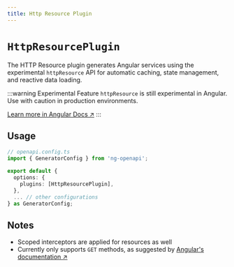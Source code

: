 ```yaml
---
title: Http Resource Plugin
---
```


# `HttpResourcePlugin`

The HTTP Resource plugin generates Angular services using the experimental `httpResource` API for automatic caching, state management, and reactive data loading.

:::warning Experimental Feature
`httpResource` is still experimental in Angular. Use with caution in production environments.

[Learn more in Angular Docs ↗️](https://angular.dev/guide/http/http-resource)
:::

## Usage

```typescript
// openapi.config.ts
import { GeneratorConfig } from 'ng-openapi';

export default {
  options: {
    plugins: [HttpResourcePlugin],
  },
  ... // other configurations
} as GeneratorConfig;
```

## Notes
- Scoped interceptors are applied for resources as well
- Currently only supports `GET` methods, as suggested by [Angular's documentation ↗️](https://angular.dev/guide/http/http-resource)